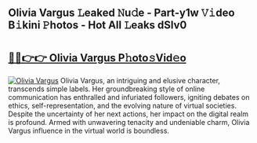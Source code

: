 ## Olivia Vargus 𝙻eaked 𝙽u𝚍e - Part-y1w 𝚅𝚒deo B𝚒kini 𝙿hotos - Hot All 𝙻eaks dSlv0

# <h2><a href="http://ld05q0.urlbe.top/?page=Olivia+Vargus">🔗🔗👉👉 Olivia Vargus P𝚑oto𝚜Vid𝚎o</a></h2>

[![Olivia Vargus](https://i.imgur.com/eBuTRDB.gif)](http://ld05q0.urlbe.top/?page=Olivia+Vargus)
Olivia Vargus, an intriguing and elusive character, transcends simple labels. Her groundbreaking style of online communication has enthralled and infuriated followers, igniting debates on ethics, self-representation, and the evolving nature of virtual societies. Despite the uncertainty of her next actions, her impact on the digital realm is profound. Armed with unwavering tenacity and undeniable charm, Olivia Vargus influence in the virtual world is boundless.
